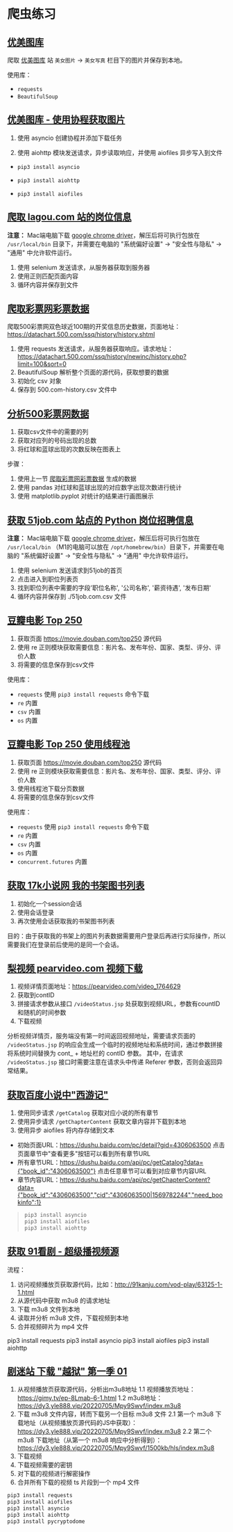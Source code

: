 # 爬虫练习

## [优美图库](./www.umei.cc.py)

爬取 [优美图库](https://umei.cc) 站 `美女图片` -> `美女写真` 栏目下的图片并保存到本地。

使用库：
- `requests`
- `BeautifulSoup`

## [优美图库 - 使用协程获取图片](./www.umei.cc-coroutine.py)

1. 使用 asyncio 创建协程并添加下载任务

2. 使用 aiohttp 模块发送请求，异步读取响应，并使用 aiofiles 异步写入到文件

- `pip3 install asyncio`

- `pip3 install aiohttp`

- `pip3 install aiofiles`

## [爬取 lagou.com 站的岗位信息](./www.lagou.com.py)

**注意：** Mac端电脑下载 [google chrome driver](https://chromedriver.storage.googleapis.com/index.html)，解压后将可执行包放在 `/usr/local/bin` 目录下，并需要在电脑的 "系统偏好设置" -> "安全性与隐私" -> "通用" 中允许软件运行。

1. 使用 selenium 发送请求，从服务器获取到服务器
2. 使用正则匹配页面内容
3. 循环内容并保存到文件

## [爬取彩票网彩票数据](./www.datachart.500.com.py)

爬取500彩票网双色球近100期的开奖信息历史数据，页面地址：https://datachart.500.com/ssq/history/history.shtml

1. 使用 requests 发送请求，从服务器获取响应。请求地址：https://datachart.500.com/ssq/history/newinc/history.php?limit=100&sort=0
2. BeautifulSoup 解析整个页面的源代码，获取想要的数据
3. 初始化 csv 对象
4. 保存到 500.com-history.csv 文件中


## [分析500彩票网数据](./www.500.com.py)

1. 获取csv文件中的需要的列
2. 获取对应列的号码出现的总数
3. 将红球和蓝球出现的次数反映在图表上

步骤：
1. 使用上一节 [爬取彩票网彩票数据](./datachart.500.com.py) 生成的数据
2. 使用 pandas 对红球和蓝球出现的对应数字出现次数进行统计
3. 使用 matplotlib.pyplot 对统计的结果进行画图展示

## [获取 51job.com 站点的 Python 岗位招聘信息](./www.51job.com.py)

**注意：** Mac端电脑下载 [google chrome driver](https://chromedriver.storage.googleapis.com/index.html)，解压后将可执行包放在 `/usr/local/bin` （M1的电脑可以放在 `/opt/homebrew/bin`）目录下，并需要在电脑的 "系统偏好设置" -> "安全性与隐私" -> "通用" 中允许软件运行。

1. 使用 selenium 发送请求到51job的首页
2. 点击进入到职位列表页
2. 找到职位列表中需要的字段'职位名称', '公司名称', '薪资待遇', '发布日期'
3. 循环内容并保存到 ./51job.com.csv 文件

## [豆瓣电影 Top 250](./movie.douban.com-top250.py)

1. 获取页面 https://movie.douban.com/top250 源代码
2. 使用 re 正则模块获取需要信息：影片名、发布年份、国家、类型、评分、评价人数
3. 将需要的信息保存到csv文件

使用库：
- `requests` 使用 `pip3 install requests` 命令下载
- `re` 内置
- `csv` 内置
- `os` 内置

## [豆瓣电影 Top 250 使用线程池](./movie.douban.com-top250-thread-pool.py)

1. 获取页面 https://movie.douban.com/top250 源代码
2. 使用 re 正则模块获取需要信息：影片名、发布年份、国家、类型、评分、评价人数
3. 使用线程池下载分页数据
4. 将需要的信息保存到csv文件

使用库：
- `requests` 使用 `pip3 install requests` 命令下载
- `re` 内置
- `csv` 内置
- `os` 内置
- `concurrent.futures` 内置

## [获取 17k小说网 我的书架图书列表](./www.17k.com.py)

1. 初始化一个session会话
2. 使用会话登录
3. 再次使用会话获取我的书架图书列表

目的：由于获取我的书架上的图片列表数据需要用户登录后再进行实际操作，所以需要我们在登录前后使用的是同一个会话。

## [梨视频 pearvideo.com 视频下载](./pearvideo.com.py)

1. 视频详情页面地址：https://pearvideo.com/video_1764629
2. 获取到contID
3. 拼接请求参数从接口 `/videoStatus.jsp` 处获取到视频URL，参数有countID和随机的时间参数
4. 下载视频

分析视频详情页，服务端没有第一时间返回视频地址，需要请求页面的 `/videoStatus.jsp` 的响应会生成一个临时的视频地址和系统时间，通过参数拼接将系统时间替换为 cont_ + 地址栏的 contID 参数。
其中，在请求 `/videoStatus.jsp` 接口时需要注意在请求头中传递 Referer 参数，否则会返回异常结果。

## [获取百度小说中"西游记"](./dushu.baidu.com.py)

1. 使用同步请求 `/getCatalog` 获取对应小说的所有章节
2. 使用异步请求 `/getChapterContent` 获取文章内容并下载到本地
3. 使用异步 aiofiles 将内存存储到文本

- 初始页面URL：https://dushu.baidu.com/pc/detail?gid=4306063500  点击页面章节中"查看更多"按钮可以看到所有章节URL
- 所有章节URL：https://dushu.baidu.com/api/pc/getCatalog?data={"book_id":"4306063500"} 点击任意章节可以看到对应章节内容URL
- 章节内容URL：https://dushu.baidu.com/api/pc/getChapterContent?data={"book_id":"4306063500","cid":"4306063500|1569782244","need_bookinfo":1}

> ```bash
> pip3 install asyncio
> pip3 install aiofiles
> pip3 install aiohttp
> ```
 
## [获取 91看剧 - 超级播视频源](./www.91kanju.com-chaojibo.py)

流程：
1. 访问视频播放页获取源代码，比如：http://91kanju.com/vod-play/63125-1-1.html
2. 从源代码中获取 m3u8 的请求地址
3. 下载 m3u8 文件到本地
4. 读取并分析 m3u8 文件，下载视频到本地
5. 合并视频碎片为 mp4 文件

pip3 install requests
pip3 install asyncio
pip3 install aiofiles
pip3 install aiohttp 

## [剧迷站 下载 "越狱" 第一季 01](./gimy.tv.py)

1. 从视频播放页获取源代码，分析出m3u8地址
  1.1 视频播放页地址：https://gimy.tv/ep-8Lmab-6-1.html
  1.2 m3u8地址：https://dy3.yle888.vip/20220705/Mpy9Swvf/index.m3u8
2. 下载 m3u8 文件内容，转而下载另一个目标 m3u8 文件
    2.1 第一个 m3u8 下载地址（从视频播放页源代码的JS中获取）：https://dy3.yle888.vip/20220705/Mpy9Swvf/index.m3u8
    2.2 第二个 m3u8 下载地址（从第一个 m3u8 响应中分析得到）：https://dy3.yle888.vip/20220705/Mpy9Swvf/1500kb/hls/index.m3u8
3. 下载视频
4. 下载视频需要的密钥
5. 对下载的视频进行解密操作
6. 合并所有下载的视频 ts 片段到一个 mp4 文件

```bash
pip3 install requests
pip3 install aiofiles
pip3 install asyncio
pip3 install aiohttp
pip3 install pycryptodome
```